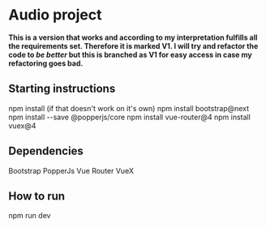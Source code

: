 # Audio project

**This is a version that works and according to my interpretation fulfills all the requirements set. Therefore it is marked V1. I will try and refactor the code to *be better* but this is branched as V1 for easy access in case my refactoring goes bad.**

## Starting instructions

npm install
(if that doesn't work on it's own)
npm install bootstrap@next
npm install --save @popperjs/core
npm install vue-router@4
npm install vuex@4

## Dependencies
Bootstrap
PopperJs
Vue Router
VueX

## How to run
npm run dev
